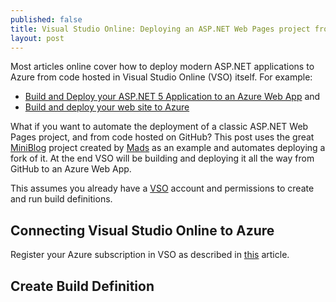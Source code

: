 ```yaml
---
published: false
title: Visual Studio Online: Deploying an ASP.NET Web Pages project from GitHub to Azure Web Apps
layout: post
---
```

Most articles online cover how to deploy modern ASP.NET applications to Azure from code hosted in Visual Studio Online (VSO) itself. For example:

* [Build and Deploy your ASP.NET 5 Application to an Azure Web App](https://msdn.microsoft.com/en-us/Library/vs/alm/Build/azure/deploy-aspnet5) and
* [Build and deploy your web site to Azure](https://msdn.microsoft.com/en-us/Library/vs/alm/Build/azure/index) 

What if you want to automate the deployment of a classic ASP.NET Web Pages project, and from code hosted on GitHub? This post uses the great [MiniBlog](https://github.com/madskristensen/miniblog) project created by [Mads](http://madskristensen.net/) as an example and automates deploying a fork of it. At the end VSO will be building and deploying it all the way from GitHub to an Azure Web App.

This assumes you already have a [VSO](https://www.visualstudio.com/products/what-is-visual-studio-online-vs) account and permissions to create and run build definitions.

## Connecting Visual Studio Online to Azure


Register your Azure subscription in VSO as described in [this](https://msdn.microsoft.com/en-us/Library/vs/alm/Build/azure/deploy-aspnet5) article.
 
## Create Build Definition
